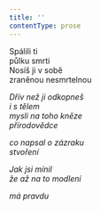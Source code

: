 ```yaml
---
title: ''
contentType: prose
---
```


  

Spálili ti  
půlku smrti  
Nosíš ji v sobě  
zraněnou nesmrtelnou

_Dřív než ji odkopneš  
i s tělem  
mysli na toho kněze  
přírodovědce_

_co napsal o zázraku  
stvoření_

_Jak jsi mínil  
že až na to modlení_

_má pravdu_
